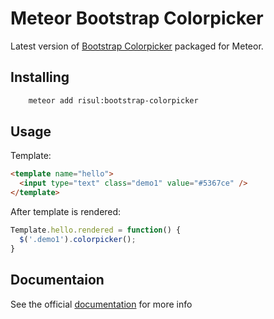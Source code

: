 # Meteor Bootstrap Colorpicker

Latest version of [Bootstrap Colorpicker](http://mjolnic.com/bootstrap-colorpicker/) packaged for Meteor.

## Installing

```bash
    meteor add risul:bootstrap-colorpicker
```

## Usage

Template:

```html
<template name="hello">
  <input type="text" class="demo1" value="#5367ce" />
</template>
```

After template is rendered:

```js
Template.hello.rendered = function() {
  $('.demo1').colorpicker();
}
```

## Documentaion

See the official [documentation](http://mjolnic.com/bootstrap-colorpicker/) for more info